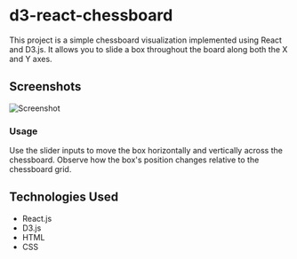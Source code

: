 # d3-react-chessboard

This project is a simple chessboard visualization implemented using React and D3.js. It allows you to slide a box throughout the board along both the X and Y axes.

## Screenshots
![Screenshot](https://github.com/ubednama/d3-react-chessboard/assets/61332446/ed7bb4dc-78ac-49a5-8b33-744bdd8f6dd9)


### Usage
Use the slider inputs to move the box horizontally and vertically across the chessboard.
Observe how the box's position changes relative to the chessboard grid.

## Technologies Used
- React.js
- D3.js
- HTML
- CSS
